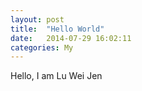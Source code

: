 ```yaml
---
layout: post
title:  "Hello World"
date:   2014-07-29 16:02:11
categories: My
---
```


Hello, I am Lu Wei Jen
